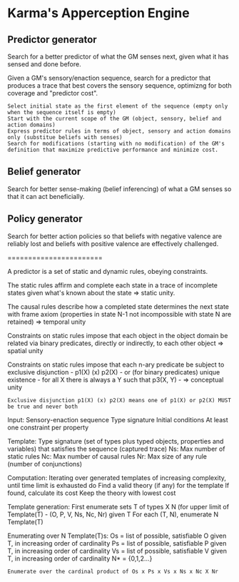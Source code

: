 # Karma's Apperception Engine

## Predictor generator

Search for a better predictor of what the GM senses next, given what it has sensed and done before.

Given a GM's sensory/enaction sequence, search for a predictor that produces a trace that best covers the sensory sequence, optimizng for both coverage and "predictor cost".

    Select initial state as the first element of the sequence (empty only when the sequence itself is empty)
    Start with the current scope of the GM (object, sensory, belief and action domains)
    Express predictor rules in terms of object, sensory and action domains only (substitue beliefs with senses)
    Search for modifications (starting with no modification) of the GM's definition that maximize predictive performance and minimize cost.

## Belief generator

Search for better sense-making (belief inferencing) of what a GM senses so that it can act beneficially.

## Policy generator

Search for better action policies so that beliefs with negative valence are reliably lost and beliefs with positive valence are effectively challenged.

=======================

A predictor is a set of static and dynamic rules, obeying constraints.

The static rules affirm and complete each state in a trace of incomplete states given what's known about the state => static unity.

The causal rules describe how a completed state determines the next state with frame axiom (properties in state N-1 not incompossible with state N are retained) => temporal unity

Constraints on static rules impose that each object in the object domain be related via binary predicates, directly or indirectly, to each other object => spatial unity

Constraints on static rules impose that each n-ary predicate be subject to exclusive disjunction - p1(X) (x) p2(X) - or (for binary predicates) unique existence - for all X there is always a Y such that p3(X, Y) - => conceptual unity

    Exclusive disjunction p1(X) (x) p2(X) means one of p1(X) or p2(X) MUST be true and never both

Input:
    Sensory-enaction sequence
    Type signature
    Initial conditions
    At least one constraint per property

Template:
    Type signature (set of types plus typed objects, properties and variables) that satisfies the sequence (captured trace)
    Ns: Max number of static rules
    Nc: Max number of causal rules
    Nr: Max size of any rule (number of conjunctions)

Computation:
    Iterating over generated templates of increasing complexity, until time limit is exhausted do
        Find a valid theory (if any) for the template
            If found, calculate its cost
    Keep the theory with lowest cost

Template generation:
    First enumerate sets T of types X N (for upper limit of Template(T)  - (O, P, V, Ns, Nc, Nr) given T
    For each (T, N), enumerate N Template(T)

Enumerating over N Template(T)s:
    Os = list of possible, satisfiable O given T, in increasing order of cardinality
    Ps = list of possible, satisfiable P given T, in increasing order of cardinality
    Vs = list of possible, satisfiable V given T, in increasing order of cardinality
    N* = {0,1,2...}

    Enumerate over the cardinal product of Os x Ps x Vs x Ns x Nc X Nr
